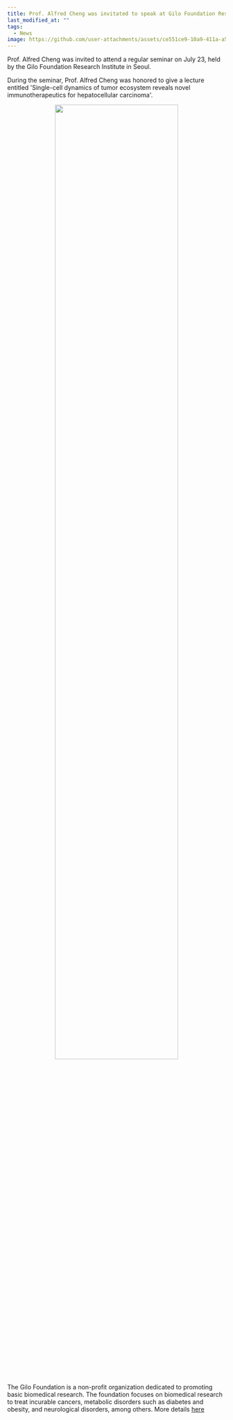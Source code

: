 ```yaml
---
title: Prof. Alfred Cheng was invitated to speak at Gilo Foundation Research Institute seminar
last_modified_at: ""
tags: 
  - News
image: https://github.com/user-attachments/assets/ce551ce9-10a9-411a-a5bb-00b8c5610d11
---
```


Prof. Alfred Cheng was invited to attend a regular seminar on July 23, held by the Gilo Foundation Research Institute in Seoul.

During the seminar, Prof. Alfred Cheng was honored to give a lecture entitled 'Single-cell dynamics of tumor ecosystem reveals novel immunotherapeutics for hepatocellular carcinoma'.

<p align="center" width="75%">
    <img width="75%" src="https://github.com/user-attachments/assets/ce551ce9-10a9-411a-a5bb-00b8c5610d11">
</p>

The Gilo Foundation is a non-profit organization dedicated to promoting basic biomedical research. The foundation focuses on biomedical research to treat incurable cancers, metabolic disorders such as diabetes and obesity, and neurological disorders, among others. More details [here](http://gilo.or.kr/index_eng.php)